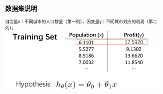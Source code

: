 ## 数据集说明
自变量x：不同城市的人口数量（第一列），因变量y：不同城市对应的利润（第二列）。
![image](https://github.com/JNAIC/24_reports/blob/main/Task/Simple%20%20Linear%20Regression/Simple%20Linear%20Regression.png)
